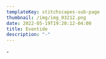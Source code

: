 ```yaml
---
templateKey: stitchscapes-sub-page
thumbnail: /img/img_03212.png
date: 2022-05-19T19:20:12-04:00
title: Eventide
description: "-"
---
```

\-